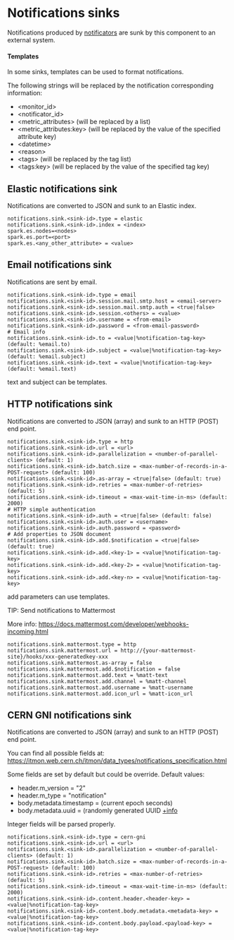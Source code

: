 # Notifications sinks

Notifications produced by [notificators](monitor-notificator.md) are sunk by this component to an external system.

#### Templates

In some sinks, templates can be used to format notifications.

The following strings will be replaced by the notification corresponding information:
* &lt;monitor_id&gt;
* &lt;notificator_id&gt;
* &lt;metric_attributes&gt; (will be replaced by a list)
* &lt;metric_attributes:key&gt; (will be replaced by the value of the specified attribute key)
* &lt;datetime&gt;
* &lt;reason&gt;
* &lt;tags&gt; (will be replaced by the tag list)
* &lt;tags:key&gt; (will be replaced by the value of the specified tag key)

## Elastic notifications sink

Notifications are converted to JSON and sunk to an Elastic index.

```
notifications.sink.<sink-id>.type = elastic
notifications.sink.<sink-id>.index = <index>
spark.es.nodes=<nodes>
spark.es.port=<port>
spark.es.<any_other_attribute> = <value>
```

## Email notifications sink

Notifications are sent by email.

```
notifications.sink.<sink-id>.type = email
notifications.sink.<sink-id>.session.mail.smtp.host = <email-server>
notifications.sink.<sink-id>.session.mail.smtp.auth = <true|false>
notifications.sink.<sink-id>.session.<others> = <value>
notifications.sink.<sink-id>.username = <from-email>
notifications.sink.<sink-id>.password = <from-email-password>
# Email info
notifications.sink.<sink-id>.to = <value|%notification-tag-key> (default: %email.to)
notifications.sink.<sink-id>.subject = <value|%notification-tag-key> (default: %email.subject)
notifications.sink.<sink-id>.text = <value|%notification-tag-key> (default: %email.text)
```

text and subject can be templates.

## HTTP notifications sink

Notifications are converted to JSON (array) and sunk to an HTTP (POST) end point.

```
notifications.sink.<sink-id>.type = http
notifications.sink.<sink-id>.url = <url>
notifications.sink.<sink-id>.parallelization = <number-of-parallel-clients> (default: 1)
notifications.sink.<sink-id>.batch.size = <max-number-of-records-in-a-POST-request> (default: 100)
notifications.sink.<sink-id>.as-array = <true|false> (default: true)
notifications.sink.<sink-id>.retries = <max-number-of-retries> (default: 5)
notifications.sink.<sink-id>.timeout = <max-wait-time-in-ms> (default: 2000)
# HTTP simple authentication
notifications.sink.<sink-id>.auth = <true|false> (default: false)
notifications.sink.<sink-id>.auth.user = <username>
notifications.sink.<sink-id>.auth.password = <password>
# Add properties to JSON document
notifications.sink.<sink-id>.add.$notification = <true|false> (default: true)
notifications.sink.<sink-id>.add.<key-1> = <value|%notification-tag-key>
notifications.sink.<sink-id>.add.<key-2> = <value|%notification-tag-key>
notifications.sink.<sink-id>.add.<key-n> = <value|%notification-tag-key>
```

add parameters can use templates.

TIP: Send notifications to Mattermost

More info: https://docs.mattermost.com/developer/webhooks-incoming.html

```
notifications.sink.mattermost.type = http
notifications.sink.mattermost.url = http://{your-mattermost-site}/hooks/xxx-generatedkey-xxx
notifications.sink.mattermost.as-array = false
notifications.sink.mattermost.add.$notification = false
notifications.sink.mattermost.add.text = %matt-text
notifications.sink.mattermost.add.channel = %matt-channel
notifications.sink.mattermost.add.username = %matt-username
notifications.sink.mattermost.add.icon_url = %matt-icon_url
```

## CERN GNI notifications sink

Notifications are converted to JSON (array) and sunk to an HTTP (POST) end point.

You can find all possible fields at: https://itmon.web.cern.ch/itmon/data_types/notifications_specification.html

Some fields are set by default but could be override. Default values:
* header.m_version = "2"
* header.m_type = "notification"
* body.metadata.timestamp = (current epoch seconds)
* body.metadata.uuid = (randomly generated UUID [+info](https://docs.oracle.com/javase/7/docs/api/java/util/UUID.html#randomUUID() )

Integer fields will be parsed properly.

```
notifications.sink.<sink-id>.type = cern-gni
notifications.sink.<sink-id>.url = <url>
notifications.sink.<sink-id>.parallelization = <number-of-parallel-clients> (default: 1)
notifications.sink.<sink-id>.batch.size = <max-number-of-records-in-a-POST-request> (default: 100)
notifications.sink.<sink-id>.retries = <max-number-of-retries> (default: 5)
notifications.sink.<sink-id>.timeout = <max-wait-time-in-ms> (default: 2000)
notifications.sink.<sink-id>.content.header.<header-key> = <value|%notification-tag-key>
notifications.sink.<sink-id>.content.body.metadata.<metadata-key> = <value|%notification-tag-key>
notifications.sink.<sink-id>.content.body.payload.<payload-key> = <value|%notification-tag-key>
```
